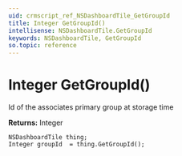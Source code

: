 ```yaml
---
uid: crmscript_ref_NSDashboardTile_GetGroupId
title: Integer GetGroupId()
intellisense: NSDashboardTile.GetGroupId
keywords: NSDashboardTile, GetGroupId
so.topic: reference
---
```


# Integer GetGroupId()

Id of the associates primary group at storage time

**Returns:** Integer

```crmscript
NSDashboardTile thing;
Integer groupId  = thing.GetGroupId();
```

